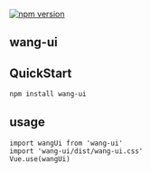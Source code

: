 [![npm version](https://badge.fury.io/js/wang-vue-ui.svg)](https://badge.fury.io/js/wang-vue-ui)

## wang-ui

## QuickStart
```bash
npm install wang-ui
```


## usage
```
import wangUi from 'wang-ui'
import 'wang-ui/dist/wang-ui.css'
Vue.use(wangUi)
```
